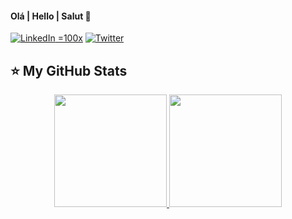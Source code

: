 #### Olá | Hello | Salut 👋

[![LinkedIn](https://upload.wikimedia.org/wikipedia/commons/thumb/e/e9/Linkedin_icon.svg/1024px-Linkedin_icon.svg.png) =100x](https://www.linkedin.com/in/anariccetti/)
[![Twitter](https://cdnlogo.com/logos/t/96/twitter-icon.svg)](https://www.twitter.com/anariccetti/)

## ⭐ My GitHub Stats

<p align="center">
<a href="https://github.com/anariccetti">
  <img height="180em" src="https://github-readme-stats-eight-theta.vercel.app/api?username=anariccetti&show_icon  s=true&theme=algolia&include_all_commits=true&count_private=true"/>
  <img height="180em" src="https://github-readme-stats-eight-theta.vercel.app/api/top-langs/?username=anariccetti&layout=compact&langs_count=8&theme=algolia"/>
</a>
</p>

